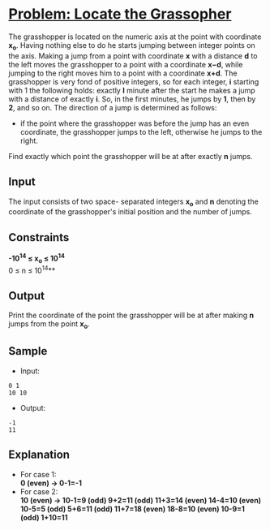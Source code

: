 # [Problem: Locate the Grassopher](https://my.newtonschool.co/playground/code/7vo9pgaf2mie)

The grasshopper is located on the numeric axis at the point with coordinate **x<sub>o</sub>**. Having nothing else to do he starts jumping between integer points on the axis. Making a jump from a point with coordinate **x** with a distance **d** to the left moves the grasshopper to a point with a coordinate **x−d**, while jumping to the right moves him to a point with a coordinate **x+d**. The grasshopper is very fond of positive integers, so for each integer, **i** starting with 1 the following holds: exactly **I** minute after the start he makes a jump with a distance of exactly **i**. So, in the first minutes, he jumps by **1**, then by **2**, and so on.
The direction of a jump is determined as follows: 
- if the point where the grasshopper was before the jump has an even coordinate, the grasshopper jumps to the left, otherwise he jumps to the right. <br>

Find exactly which point the grasshopper will be at after exactly **n** jumps.

## Input

The input consists of two space- separated integers **x<sub>o</sub>** and **n** denoting the coordinate of the grasshopper's initial position and the number of jumps.

## Constraints

**-10<sup>14</sup> ≤ x<sub>o</sub> ≤ 10<sup>14</sup>** <br>
0 ≤ n ≤ 10<sup>14</sup>**

## Output

Print the coordinate of the point the grasshopper will be at after making **n** jumps from the point **x<sub>o</sub>**.

## Sample

- Input:
```
0 1
10 10
```

- Output:
```
-1
11
```

## Explanation

- For case 1: <br> **0 (even) -> 0-1=-1** <br>
- For case 2: <br> **10 (even) -> 10-1=9 (odd) 9+2=11 (odd) 11+3=14 (even) 14-4=10 (even) 10-5=5 (odd) 5+6=11 (odd) 11+7=18 (even) 18-8=10 (even) 10-9=1 (odd) 1+10=11** <br>
